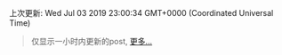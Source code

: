 
  
 上次更新: Wed Jul 03 2019 23:00:34 GMT+0000 (Coordinated Universal Time) 

 > 仅显示一小时内更新的post, [更多...](screenshots/)
  
